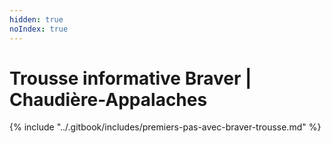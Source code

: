 ```yaml
---
hidden: true
noIndex: true
---
```


# Trousse informative Braver | Chaudière-Appalaches

{% include "../.gitbook/includes/premiers-pas-avec-braver-trousse.md" %}
